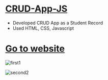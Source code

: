 # [CRUD-App-JS](https://verdant-genie-e37177.netlify.app/)
* Developed CRUD App as a Student Record  
* Used HTML, CSS, Javascript

# [Go to website](https://verdant-genie-e37177.netlify.app/)

![first1](https://user-images.githubusercontent.com/64412792/227722855-234c6698-685f-4dbb-b247-93d3e6b14763.png)  

![second2](https://user-images.githubusercontent.com/64412792/227722876-0d4b4074-a1d3-49ad-a8e4-42cc5d1718f9.png)  

